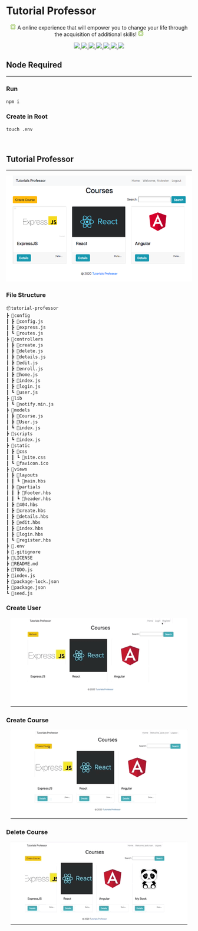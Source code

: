 # Tutorial Professor
<p align='center'>
    <img width='15px' src='https://raw.githubusercontent.com/acervenky/animated-github-badges/master/assets/devbadge.gif'> A online experience that will empower you to change your life through the acquisition of additional skills!  <img width='15px' src='https://raw.githubusercontent.com/acervenky/animated-github-badges/master/assets/devbadge.gif'>
</p>

<p align='center'>
    <a href='https://github.com/rdrachenberg/tutorial-professor/blob/master/index.js'>
        <img src='https://img.shields.io/badge/JavaScript-79.84%25-brightgreen?style=plastic&logo=javascript'>
    </a>
    <a href='https://github.com/rdrachenberg/tutorial-professor/tree/master/views'>
        <img src='https://img.shields.io/badge/Handlebars-18.9%25-yellowgreen?style=plastic&logo=HackerRank&logoColor=yellow'>
    </a>
    <a href='https://github.com/rdrachenberg/tutorial-professor/tree/master/static/css'>
        <img src='https://img.shields.io/badge/CSS-1.3%25-yellowgreen?style=plascit&logo=CSS3&logoColor=blue'>
    </a>
    <a href='https://github.com/rdrachenberg'>
        <img src='https://img.shields.io/badge/Database%20-MongoDB-success?style=plastic&logo=mongoDB&logoColor=success'>
    </a>
    <a href='https://github.com/rdrachenberg'>
        <img src='https://img.shields.io/badge/Node%20-.js-success?style=plastic&logo=Node.js&logoColor=success'>
    </a>
    <a href='https://github.com/rdrachenberg'>
        <img src='https://img.shields.io/badge/Made%20by-rDrachenberg-success?style=plastic&logo=visual-studio-code&logoColor=blue'>
    </a>
    <a href='mailto:RyanDrachenberg@gmail.com'>
        <img src='https://img.shields.io/badge/Ask%20me-anything-1abc9c.svg'>
    </a>  
</p>

## Node Required
**********************************************************
### Run 
    npm i

### Create in Root 
    touch .env
<br>

## Tutorial Professor
**********************************************************
<p align='center'>
    <a href="https://github.com/rdrachenberg/tutorial-professor">
        <img src='./static/img/Tutorials Professor.png'>
    </a>
</p>

### File Structure
    📦tutorial-professor
    ┣ 📂config
    ┃ ┣ 📜config.js
    ┃ ┣ 📜express.js
    ┃ ┗ 📜routes.js
    ┣ 📂controllers
    ┃ ┣ 📜create.js
    ┃ ┣ 📜delete.js
    ┃ ┣ 📜details.js
    ┃ ┣ 📜edit.js
    ┃ ┣ 📜enroll.js
    ┃ ┣ 📜home.js
    ┃ ┣ 📜index.js
    ┃ ┣ 📜login.js
    ┃ ┗ 📜user.js
    ┣ 📂lib
    ┃ ┗ 📜notify.min.js
    ┣ 📂models
    ┃ ┣ 📜Course.js
    ┃ ┣ 📜User.js
    ┃ ┗ 📜index.js
    ┣ 📂scripts
    ┃ ┗ 📜index.js
    ┣ 📂static
    ┃ ┣ 📂css
    ┃ ┃ ┗ 📜site.css
    ┃ ┗ 📜favicon.ico
    ┣ 📂views
    ┃ ┣ 📂layouts
    ┃ ┃ ┗ 📜main.hbs
    ┃ ┣ 📂partials
    ┃ ┃ ┣ 📜footer.hbs
    ┃ ┃ ┗ 📜header.hbs
    ┃ ┣ 📜404.hbs
    ┃ ┣ 📜create.hbs
    ┃ ┣ 📜details.hbs
    ┃ ┣ 📜edit.hbs
    ┃ ┣ 📜index.hbs
    ┃ ┣ 📜login.hbs
    ┃ ┗ 📜register.hbs
    ┣ 📜.env
    ┣ 📜.gitignore
    ┣ 📜LICENSE
    ┣ 📜README.md
    ┣ 📜TODO.js
    ┣ 📜index.js
    ┣ 📜package-lock.json
    ┣ 📜package.json
    ┗ 📜seed.js


### Create User
<p align='center'>
    <a href="https://github.com/rdrachenberg/tutorial-professor">
        <img src='./static/img/tutorial-prof.gif'>
    </a>
</p>

### Create Course
<p align='center'>
    <a href="https://github.com/rdrachenberg/tutorial-professor">
        <img src='./static/img/tutorial-prof-create-course.gif'>
    </a>
</p>

### Delete Course
<p align='center'>
    <a href="https://github.com/rdrachenberg/tutorial-professor">
        <img src='./static/img/tut-pro-delete.gif'>
    </a>
</p>
